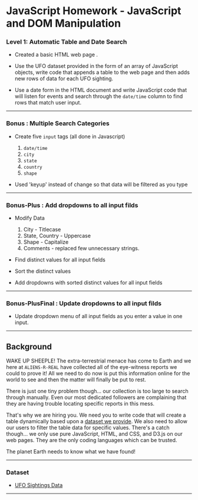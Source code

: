 # JavaScript Homework - JavaScript and DOM Manipulation

### Level 1: Automatic Table and Date Search

* Created a basic HTML web page .

* Use the UFO dataset provided in the form of an array of JavaScript objects, write code that appends a table to the web page and then adds new rows of data for each UFO sighting.

* Use a date form in the HTML document and write JavaScript code that will listen for events and search through the `date/time` column to find rows that match user input.

- - -

### Bonus : Multiple Search Categories

* Create five `input` tags (all done in Javascript)
  1. `date/time`
  2. `city`
  3. `state`
  4. `country`
  5. `shape`

* Used 'keyup' instead of change so that data will be filtered as you type

- - -

### Bonus-Plus : Add dropdowns to all input filds

* Modify Data

  1. City - Titlecase
  2. State, Country - Uppercase
  3. Shape - Capitalize
  4. Comments - replaced few unnecessary strings.

* Find distinct values for all input fields

* Sort the distinct values

* Add dropdowns with sorted distinct values for all input fields

- - -

### Bonus-PlusFinal : Update dropdowns to all input filds

* Update dropdown menu of all input fields as you enter a value in one input.

- - -

## Background

WAKE UP SHEEPLE! The extra-terrestrial menace has come to Earth and we here at `ALIENS-R-REAL` have collected all of the eye-witness reports we could to prove it! All we need to do now is put this information online for the world to see and then the matter will finally be put to rest.

There is just one tiny problem though... our collection is too large to search through manually. Even our most dedicated followers are complaining that they are having trouble locating specific reports in this mess.

That's why we are hiring you. We need you to write code that will create a table dynamically based upon a [dataset we provide](StarterCode/static/js/data.js). We also need to allow our users to filter the table data for specific values. There's a catch though... we only use pure JavaScript, HTML, and CSS, and D3.js on our web pages. They are the only coding languages which can be trusted.

 The planet Earth needs to know what we have found!

- - -

### Dataset

* [UFO Sightings Data](StarterCode/static/js/data.js)

- - -
